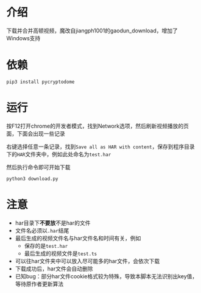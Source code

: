 # 介绍

下载并合并高顿视频，魔改自jiangph1001的gaodun_download，增加了Windows支持


# 依赖

```
pip3 install pycryptodome
```

# 运行

按F12打开chrome的开发者模式，找到Network选项，然后刷新视频播放的页面，下面会出现一些记录

右键选择任意一条记录，找到`Save all as HAR with content`，保存到程序目录下的`HAR`文件夹中，例如此处命名为`test.har`

然后执行命令即可开始下载

```
python3 download.py
```



# 注意

- har目录下**不要放**不是har的文件
- 文件名必须以`.har`结尾
- 最后生成的视频文件名与har文件名和时间有关，例如
  - 保存的是`test.har`
  - 最后生成的视频文件是`test.ts`
- 可以往har文件夹中可以放入尽可能多的har文件，会依次下载
- 下载成功后，har文件会自动删除
- 已知bug：部分har文件cookie格式较为特殊，导致本脚本无法识别出key值，等待原作者更新算法